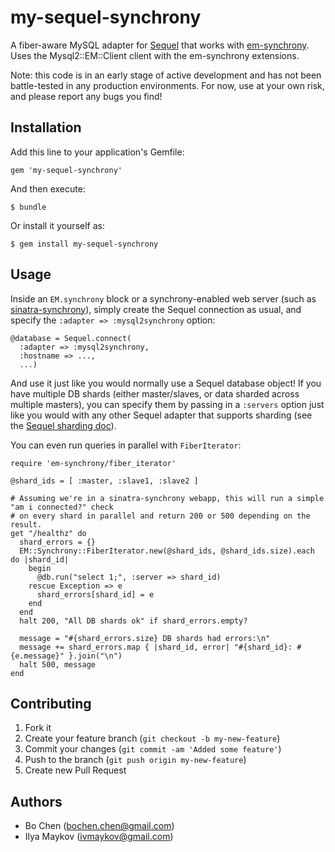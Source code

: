 # my-sequel-synchrony

A fiber-aware MySQL adapter for [Sequel](https://github.com/jeremyevans/sequel) that works with
[em-synchrony](https://github.com/igrigorik/em-synchrony).
Uses the Mysql2::EM::Client client with the em-synchrony extensions.

Note: this code is in an early stage of active development and has not been battle-tested in any
production environments. For now, use at your own risk, and please report any bugs you find!

## Installation

Add this line to your application's Gemfile:

    gem 'my-sequel-synchrony'

And then execute:

    $ bundle

Or install it yourself as:

    $ gem install my-sequel-synchrony

## Usage

Inside an `EM.synchrony` block or a synchrony-enabled web server (such as
[sinatra-synchrony](https://github.com/kyledrake/sinatra-synchrony)), simply create the
Sequel connection as usual, and specify the `:adapter => :mysql2synchrony` option:

    @database = Sequel.connect(
      :adapter => :mysql2synchrony,
      :hostname => ...,
      ...)

And use it just like you would normally use a Sequel database object! If you have multiple DB shards
(either master/slaves, or data sharded across multiple masters), you can specify them by passing in
a `:servers` option just like you would with any other Sequel adapter that supports sharding (see
the [Sequel sharding doc](https://github.com/jeremyevans/sequel/blob/master/doc/sharding.rdoc)).

You can even run queries in parallel with `FiberIterator`:

    require 'em-synchrony/fiber_iterator'

    @shard_ids = [ :master, :slave1, :slave2 ]

    # Assuming we're in a sinatra-synchrony webapp, this will run a simple "am i connected?" check
    # on every shard in parallel and return 200 or 500 depending on the result.
    get "/healthz" do
      shard_errors = {}
      EM::Synchrony::FiberIterator.new(@shard_ids, @shard_ids.size).each do |shard_id|
        begin
          @db.run("select 1;", :server => shard_id)
        rescue Exception => e
          shard_errors[shard_id] = e
        end
      end
      halt 200, "All DB shards ok" if shard_errors.empty?

      message = "#{shard_errors.size} DB shards had errors:\n"
      message += shard_errors.map { |shard_id, error| "#{shard_id}: #{e.message}" }.join("\n")
      halt 500, message
    end

## Contributing

1. Fork it
2. Create your feature branch (`git checkout -b my-new-feature`)
3. Commit your changes (`git commit -am 'Added some feature'`)
4. Push to the branch (`git push origin my-new-feature`)
5. Create new Pull Request

## Authors

* Bo Chen (bochen.chen@gmail.com)
* Ilya Maykov (ivmaykov@gmail.com)
